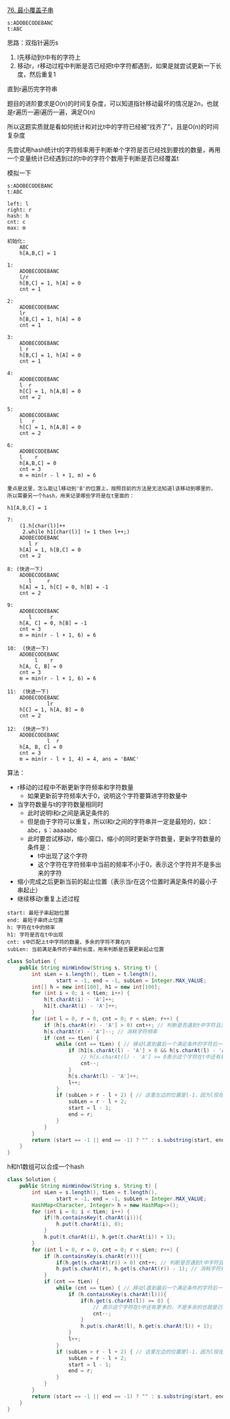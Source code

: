 [76. 最小覆盖子串](https://leetcode.cn/problems/minimum-window-substring/)

```text
s:ADOBECODEBANC
t:ABC
```

思路：双指针遍历s
1. l先移动到t中有的字符上
2. 移动r，r移动过程中判断是否已经把t中字符都遇到，如果是就尝试更新一下长度，然后重复1

直到r遍历完字符串

题目的进阶要求是O(n)的时间复杂度，可以知道指针移动最坏的情况是2n，也就是r遍历一遍l遍历一遍，满足O(n)

所以这题实质就是看如何统计和对比t中的字符已经被“找齐了”，且是O(n)的时间复杂度

先尝试用hash统计t的字符频率用于判断单个字符是否已经找到要找的数量，再用一个变量统计已经遇到过的t中的字符个数用于判断是否已经覆盖t

模拟一下
```text
s:ADOBECODEBANC
t:ABC

left: l
right: r
hash: h
cnt: c
max: m

初始化:
    ABC
    h[A,B,C] = 1

1: 
    ADOBECODEBANC
    l/r
    h[B,C] = 1, h[A] = 0
    cnt = 1

2:  
    ADOBECODEBANC
    lr
    h[B,C] = 1, h[A] = 0
    cnt = 1
   
3:
    ADOBECODEBANC
    l r
    h[B,C] = 1, h[A] = 0
    cnt = 1

4:
    ADOBECODEBANC
    l  r
    h[C] = 1, h[A,B] = 0
    cnt = 2

5:
    ADOBECODEBANC
    l   r
    h[C] = 1, h[A,B] = 0
    cnt = 2

6:
    ADOBECODEBANC
    l    r
    h[A,B,C] = 0
    cnt = 3
    m = min(r - l + 1, m) = 6

重点是这里，怎么能让l移动到'B'的位置上，按照目前的方法是无法知道l该移动到哪里的，
所以需要另一个hash，用来记录哪些字符是在t里面的：

h1[A,B,C] = 1

7:
    (1.h[char(l)]++
     2.while h1[char(l)] != 1 then l++;)
    ADOBECODEBANC
       l r
    h[A] = 1, h[B,C] = 0
    cnt = 2

8: (快进一下)
    ADOBECODEBANC
       l     r
    h[A] = 1, h[C] = 0, h[B] = -1
    cnt = 2 

9: 
    ADOBECODEBANC
       l      r
    h[A, C] = 0, h[B] = -1
    cnt = 3
    m = min(r - l + 1, 6) = 6

10:  (快进一下)
    ADOBECODEBANC
         l    r
    h[A, C, B] = 0
    cnt = 3
    m = min(r - l + 1, 6) = 6

11:  (快进一下)
    ADOBECODEBANC
             lr
    h[C] = 1, h[A, B] = 0
    cnt = 2

12:  (快进一下)
    ADOBECODEBANC
             l  r
    h[A, B, C] = 0
    cnt = 3
    m = min(r - l + 1, 4) = 4, ans = 'BANC'
```

算法：

- r移动的过程中不断更新字符频率和字符数量
    - 如果更新前字符频率大于0，说明这个字符要算进字符数量中
- 当字符数量与t的字符数量相同时
    - 此时说明l和r之间是满足条件的
    - 但是由于字符可以重复，所以l和r之间的字符串并一定是最短的，如t：abc，s：aaaaabc
    - 此时要尝试移动l，缩小窗口，缩小的同时更新字符数量，更新字符数量的条件是：
        - t中出现了这个字符
        - 这个字符在字符频率中当前的频率不小于0，表示这个字符并不是多出来的字符
- 缩小完成之后更新当前的起止位置（表示当r在这个位置时满足条件的最小子串起止）
- 继续移动r重复上述过程

```text
start: 最短子串起始位置
end: 最短子串终止位置
h: 字符在t中的频率
h1: 字符是否在t中出现
cnt: s中匹配上t中字符的数量，多余的字符不算在内
subLen: 当前满足条件的子串的长度，用来判断是否要更新起止位置
```

```java
class Solution {
    public String minWindow(String s, String t) {
        int sLen = s.length(), tLen = t.length(),
                start = -1, end = -1, subLen = Integer.MAX_VALUE;
        int[] h = new int[100], h1 = new int[100];
        for (int i = 0; i < tLen; i++) {
            h[t.charAt(i) - 'A']++;
            h1[t.charAt(i) - 'A']++;
        }
        for (int l = 0, r = 0, cnt = 0; r < sLen; r++) {
            if (h[s.charAt(r) - 'A'] > 0) cnt++; // 判断是否遇到t中字符且没有超出t中字符数量
            h[s.charAt(r) - 'A']--; // 消耗字符频率
            if (cnt == tLen) {
                while (cnt == tLen) { // 移动l直到最后一个满足条件的字符后一位
                    if (h1[s.charAt(l) - 'A'] > 0 && h[s.charAt(l) - 'A'] >= 0) {
                        // h[s.charAt(l) - 'A'] >= 0表示这个字符在t中还有更多的，不是多余的也就是已经被算进cnt里了，要减掉
                        cnt--;
                    }
                    h[s.charAt(l) - 'A']++;
                    l++;
                }
                if (subLen > r - l + 2) { // 这里左边的位置是l-1，因为l现在在最后满足条件的字符的后一位
                    subLen = r - l + 2;
                    start = l - 1;
                    end = r;
                }
            }
        }
        return (start == -1 || end == -1) ? "" : s.substring(start, end + 1);
    }
}
```

h和h1数组可以合成一个hash

```java
class Solution {
    public String minWindow(String s, String t) {
        int sLen = s.length(), tLen = t.length(),
                start = -1, end = -1, subLen = Integer.MAX_VALUE;
        HashMap<Character, Integer> h = new HashMap<>();
        for (int i = 0; i < tLen; i++) {
            if(!h.containsKey(t.charAt(i))){
                h.put(t.charAt(i), 0);
            }
            h.put(t.charAt(i), h.get(t.charAt(i)) + 1);
        }
        for (int l = 0, r = 0, cnt = 0; r < sLen; r++) {
            if (h.containsKey(s.charAt(r))){
                if(h.get(s.charAt(r)) > 0) cnt++; // 判断是否遇到t中字符且没有超出t中字符数量
                h.put(s.charAt(r), h.get(s.charAt(r)) - 1); // 消耗字符频率
            }
            if (cnt == tLen) {
                while (cnt == tLen) { // 移动l直到最后一个满足条件的字符后一位
                    if (h.containsKey(s.charAt(l))){
                        if(h.get(s.charAt(l)) >= 0) {
                            // 表示这个字符在t中还有更多的，不是多余的也就是已经被算进cnt里了，要减掉
                            cnt--;
                        }
                        h.put(s.charAt(l), h.get(s.charAt(l)) + 1);
                    }
                    l++;
                }
                if (subLen > r - l + 2) { // 这里左边的位置是l-1，因为l现在在最后满足条件的字符的后一位
                    subLen = r - l + 2;
                    start = l - 1;
                    end = r;
                }
            }
        }
        return (start == -1 || end == -1) ? "" : s.substring(start, end + 1);
    }
}
```